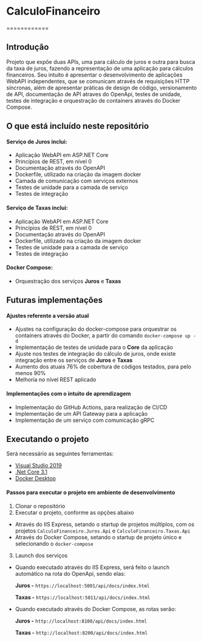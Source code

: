 # CalculoFinanceiro
============

## Introdução

Projeto que expõe duas APIs, uma para cálculo de juros e outra para busca da taxa de juros, fazendo a representação de uma aplicação para cálculos financeiros.
Seu intuito é apresentar o desenvolvimento de aplicações WebAPI independentes, que se comunicam através de requisições HTTP síncronas, além de apresentar práticas de design de código, versionamento de API, documentação de API atraves do OpenApi, testes de unidade, testes de integração e orquestração de containers através do Docker Compose.

## O que está incluído neste repositório

#### Serviço de Juros inclui:
* Aplicação WebAPI em ASP.NET Core
* Princípios de REST, em nível 0
* Documentação através do OpenAPI
* Dockerfile, utilizado na criação da imagem docker
* Camada de comunicação com serviços externos
* Testes de unidade para a camada de serviço
* Testes de integração

#### Serviço de Taxas inclui:
* Aplicação WebAPI em ASP.NET Core
* Princípios de REST, em nível 0
* Documentação através do OpenAPI
* Dockerfile, utilizado na criação da imagem docker
* Testes de unidade para a camada de serviço
* Testes de integração

#### Docker Compose:
* Orquestração dos serviços **Juros** e **Taxas**

## Futuras implementações

#### Ajustes referente a versão atual
* Ajustes na configuração do docker-compose para orquestrar os containers através do Docker, a partir do comando `docker-compose up -d`
* Implementação de testes de unidade para o **Core** da aplicação
* Ajuste nos testes de integração do cálculo de juros, onde existe integração entre os serviços de **Juros** e **Taxas**
* Aumento dos atuais 76% de cobertura de códigos testados, para pelo menos 90%
* Melhoria no nível REST aplicado

#### Implementações com o intuito de aprendizagem
* Implementação do GitHub Actions, para realização de CI/CD
* Implementação de um API Gateway para a aplicação
* Implementação de um serviço com comunicação gRPC

## Executando o projeto
Será necessário as seguintes ferramentas:

* [Visual Studio 2019](https://visualstudio.microsoft.com/downloads/)
* [.Net Core 3.1](https://dotnet.microsoft.com/download/dotnet-core/3.1)
* [Docker Desktop](https://www.docker.com/products/docker-desktop)

#### Passos para executar o projeto em ambiente de desenvolvimento
1. Clonar o repositório
2. Executar o projeto, conforme as opções abaixo
* Através do IIS Express, setando o startup de projetos múltiplos, com os projetos `CalculoFinanceiro.Juros.Api` e `CalculoFinanceiro.Taxas.Api`
* Através do Docker Compose, setando o startup de projeto único e selecionando o `docker-compose`
3. Launch dos serviços
* Quando executado através do IIS Express, será feito o launch automático na rota do OpenApi, sendo elas:

    **Juros -** `https://localhost:5001/api/docs/index.html`

    **Taxas -** `https://localhost:5011/api/docs/index.html`

* Quando executado através do Docker Compose, as rotas serão:

    **Juros -** `http://localhost:8100/api/docs/index.html`

    **Taxas -** `http://localhost:8200/api/docs/index.html`
